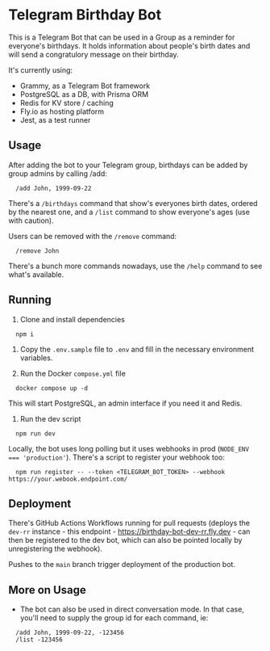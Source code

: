 # Telegram Birthday Bot

This is a Telegram Bot that can be used in a Group as a reminder for everyone's birthdays.
It holds information about people's birth dates and will send a congratulory message on their birthday.

It's currently using:

 - Grammy, as a Telegram Bot framework
 - PostgreSQL as a DB, with Prisma ORM
 - Redis for KV store / caching
 - Fly.io as hosting platform
 - Jest, as a test runner

## Usage

After adding the bot to your Telegram group, birthdays can be added by group admins by calling /add:

```
  /add John, 1999-09-22
```

There's a `/birthdays` command that show's everyones birth dates, ordered by the nearest one, and a `/list` command to show everyone's ages (use with caution).

Users can be removed with the `/remove` command:

```
  /remove John
```

There's a bunch more commands nowadays, use the `/help` command to see what's available.

## Running

1. Clone and install dependencies

  ```
    npm i
  ```

1. Copy the `.env.sample` file to `.env` and fill in the necessary environment variables.

1. Run the Docker `compose.yml` file
```
  docker compose up -d
```

This will start PostgreSQL, an admin interface if you need it and Redis.

1. Run the dev script

  ```
    npm run dev
  ```

Locally, the bot uses long polling but it uses webhooks in prod (`NODE_ENV === 'production'`). There's a script to register your webhook too:

```
  npm run register -- --token <TELEGRAM_BOT_TOKEN> --webhook https://your.webook.endpoint.com/
```

## Deployment

There's GitHub Actions Workflows running for pull requests (deploys the `dev-rr` instance - this endpoint - https://birthday-bot-dev-rr.fly.dev - can then be registered to the dev bot, which can also be pointed locally by unregistering the webhook). 

Pushes to the `main` branch trigger deployment of the production bot.


## More on Usage

 - The bot can also be used in direct conversation mode. In that case, you'll need to supply the group id for each command, ie:

```
  /add John, 1999-09-22, -123456
  /list -123456
```
